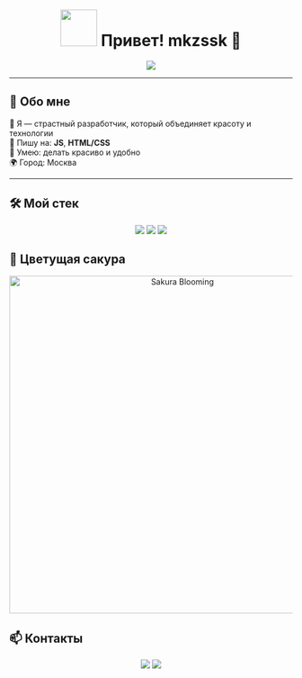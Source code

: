 <h1 align="center"><img src="https://i.gifer.com/VeC.gif" width="65"/> Привет! mkzssk 🌸</h1>

<p align="center">
  <img src="https://readme-typing-svg.herokuapp.com?font=Pacifico&size=28&color=FF69B4&center=true&vCenter=true&lines=Добро+пожаловать!;Я+обожаю+код+и+стиль.;Стиль+в+каждой+строчке+кода!" />
</p>

---

## 💖 Обо мне

💅 Я — страстный разработчик, который объединяет красоту и технологии  
🧠 Пишу на: **JS**, **HTML/CSS**  
🎨 Умею: делать красиво и удобно  
🌍 Город: Москва  

---

## 🛠️ Мой стек

<p align="center">
  <img src="https://img.shields.io/badge/HTML5-ff69b4?style=for-the-badge&logo=html5&logoColor=white"/>
  <img src="https://img.shields.io/badge/CSS3-db7093?style=for-the-badge&logo=css3&logoColor=white"/>
  <img src="https://img.shields.io/badge/JavaScript-f08080?style=for-the-badge&logo=javascript&logoColor=white"/>
</p>


## 🌸 Цветущая сакура

<p align="center">
  <img src="https://i.gifer.com/D2AS.gif" width="600" alt="Sakura Blooming"/>
</p>



## 📫 Контакты

<p align="center">
  <a href="https://t.me/marxserv"><img src="https://img.shields.io/badge/Telegram-ff69b4?style=for-the-badge&logo=telegram&logoColor=white"/></a>
  <a href="mailto:your@email.com"><img src="https://img.shields.io/badge/Email-db7093?style=for-the-badge&logo=gmail&logoColor=white"/></aЮ
</p>
